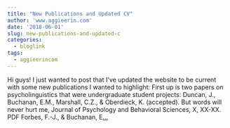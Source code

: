 ```yaml
---
title: "New Publications and Updated CV"
author: 'www.aggieerin.com'
date: '2018-06-01'
slug: new-publications-and-updated-c
categories:
  - bloglink
tags:
  - aggieerincom
---
```


Hi guys! I just wanted to post that I've updated the website to be current with some new publications I wanted to highlight: First up is two papers on psycholinguistics that were undergraduate student projects: Duncan, J., Buchanan, E.M., Marshall, C.Z., & Oberdieck, K. (accepted). But words will never hurt me, Journal of Psychology and Behavioral Sciences, X, XX-XX. PDF Forbes, F.-J., & Buchanan, E[... <i class="fas fa-external-link-alt"></i>](https://doomlab.github.io/post/new-publications-and-updated-cv/)

